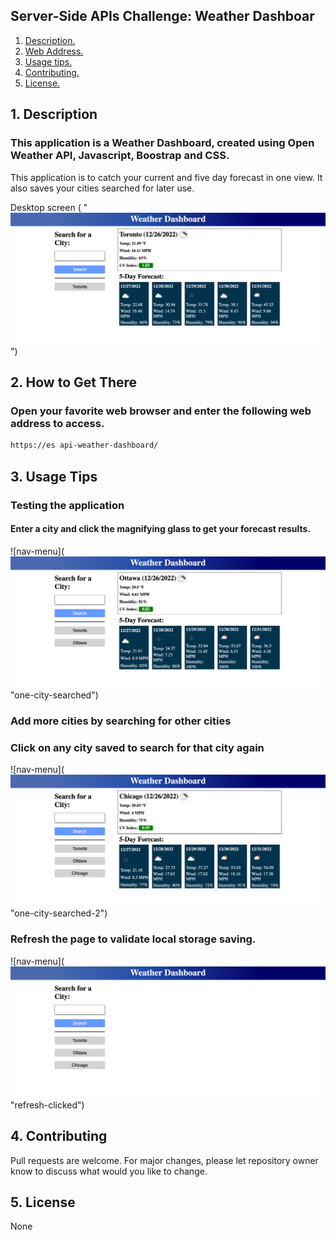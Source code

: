 ## Server-Side APIs Challenge: Weather Dashboar

1. [ Description. ](#desc)
2. [ Web Address. ](#web-address)
3. [ Usage tips. ](#usage)
4. [ Contributing. ](#contributing)
5. [ License. ](#license)

<a name="desc"></a>
## 1. Description

### This application is a Weather Dashboard, created using Open Weather API, Javascript, Boostrap and CSS.

This application is to catch your current and five day forecast in one view. It also saves your cities searched for later use.

Desktop screen 
( "![Alt text](assets/images/1.png)")


<a name="web-address"></a>
## 2. How to Get There

### Open your favorite web browser and enter the following web address to access.

```html
https://es api-weather-dashboard/
```
<a name="usage"></a>
## 3. Usage Tips

### Testing the application

#### Enter a city and click the magnifying glass to get your forecast results.

![nav-menu](![Alt text](assets/images/2.png)"one-city-searched")

### Add more cities by searching for other cities
### Click on any city saved to search for that city again

![nav-menu](![Alt text](assets/images/3.png)"one-city-searched-2")

### Refresh the page to validate local storage saving.

![nav-menu](![Alt text](assets/images/4.png)"refresh-clicked")

<a name="contributing"></a>
## 4. Contributing
Pull requests are welcome. For major changes, please let repository owner know to discuss what would you like to change.

<a name="license"></a>
## 5. License
None

